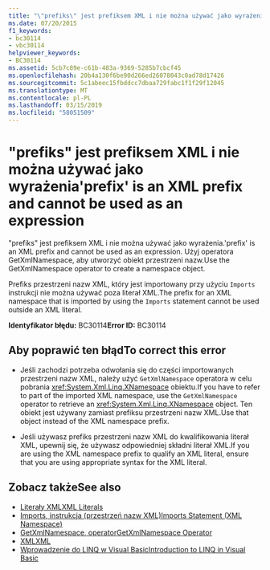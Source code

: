 ```yaml
---
title: "\"prefiks\" jest prefiksem XML i nie można używać jako wyrażenia"
ms.date: 07/20/2015
f1_keywords:
- bc30114
- vbc30114
helpviewer_keywords:
- BC30114
ms.assetid: 5cb7c89e-c61b-483a-9369-5285b7cbcf45
ms.openlocfilehash: 20b4a130f6be90d266ed26078043c0ad78d17426
ms.sourcegitcommit: 5c1abeec15fbddcc7dbaa729fabc1f1f29f12045
ms.translationtype: MT
ms.contentlocale: pl-PL
ms.lasthandoff: 03/15/2019
ms.locfileid: "58051509"
---
```

# <a name="prefix-is-an-xml-prefix-and-cannot-be-used-as-an-expression"></a><span data-ttu-id="02a6b-102">"prefiks" jest prefiksem XML i nie można używać jako wyrażenia</span><span class="sxs-lookup"><span data-stu-id="02a6b-102">'prefix' is an XML prefix and cannot be used as an expression</span></span>
<span data-ttu-id="02a6b-103">"prefiks" jest prefiksem XML i nie można używać jako wyrażenia.</span><span class="sxs-lookup"><span data-stu-id="02a6b-103">'prefix' is an XML prefix and cannot be used as an expression.</span></span> <span data-ttu-id="02a6b-104">Użyj operatora GetXmlNamespace, aby utworzyć obiekt przestrzeni nazw.</span><span class="sxs-lookup"><span data-stu-id="02a6b-104">Use the GetXmlNamespace operator to create a namespace object.</span></span>  
  
 <span data-ttu-id="02a6b-105">Prefiks przestrzeni nazw XML, który jest importowany przy użyciu `Imports` instrukcji nie można używać poza literał XML.</span><span class="sxs-lookup"><span data-stu-id="02a6b-105">The prefix for an XML namespace that is imported by using the `Imports` statement cannot be used outside an XML literal.</span></span>  
  
 <span data-ttu-id="02a6b-106">**Identyfikator błędu:** BC30114</span><span class="sxs-lookup"><span data-stu-id="02a6b-106">**Error ID:** BC30114</span></span>  
  
## <a name="to-correct-this-error"></a><span data-ttu-id="02a6b-107">Aby poprawić ten błąd</span><span class="sxs-lookup"><span data-stu-id="02a6b-107">To correct this error</span></span>  
  
-   <span data-ttu-id="02a6b-108">Jeśli zachodzi potrzeba odwołania się do części importowanych przestrzeni nazw XML, należy użyć `GetXmlNamespace` operatora w celu pobrania <xref:System.Xml.Linq.XNamespace> obiektu.</span><span class="sxs-lookup"><span data-stu-id="02a6b-108">If you have to refer to part of the imported XML namespace, use the `GetXmlNamespace` operator to retrieve an <xref:System.Xml.Linq.XNamespace> object.</span></span> <span data-ttu-id="02a6b-109">Ten obiekt jest używany zamiast prefiksu przestrzeni nazw XML.</span><span class="sxs-lookup"><span data-stu-id="02a6b-109">Use that object instead of the XML namespace prefix.</span></span>  
  
-   <span data-ttu-id="02a6b-110">Jeśli używasz prefiks przestrzeni nazw XML do kwalifikowania literał XML, upewnij się, że używasz odpowiedniej składni literał XML.</span><span class="sxs-lookup"><span data-stu-id="02a6b-110">If you are using the XML namespace prefix to qualify an XML literal, ensure that you are using appropriate syntax for the XML literal.</span></span>  
  
## <a name="see-also"></a><span data-ttu-id="02a6b-111">Zobacz także</span><span class="sxs-lookup"><span data-stu-id="02a6b-111">See also</span></span>

- [<span data-ttu-id="02a6b-112">Literały XML</span><span class="sxs-lookup"><span data-stu-id="02a6b-112">XML Literals</span></span>](../../visual-basic/language-reference/xml-literals/index.md)
- [<span data-ttu-id="02a6b-113">Imports, instrukcja (przestrzeń nazw XML)</span><span class="sxs-lookup"><span data-stu-id="02a6b-113">Imports Statement (XML Namespace)</span></span>](../../visual-basic/language-reference/statements/imports-statement-xml-namespace.md)
- [<span data-ttu-id="02a6b-114">GetXmlNamespace, operator</span><span class="sxs-lookup"><span data-stu-id="02a6b-114">GetXmlNamespace Operator</span></span>](../../visual-basic/language-reference/operators/getxmlnamespace-operator.md)
- [<span data-ttu-id="02a6b-115">XML</span><span class="sxs-lookup"><span data-stu-id="02a6b-115">XML</span></span>](../../visual-basic/programming-guide/language-features/xml/index.md)
- [<span data-ttu-id="02a6b-116">Wprowadzenie do LINQ w Visual Basic</span><span class="sxs-lookup"><span data-stu-id="02a6b-116">Introduction to LINQ in Visual Basic</span></span>](../../visual-basic/programming-guide/language-features/linq/introduction-to-linq.md)
